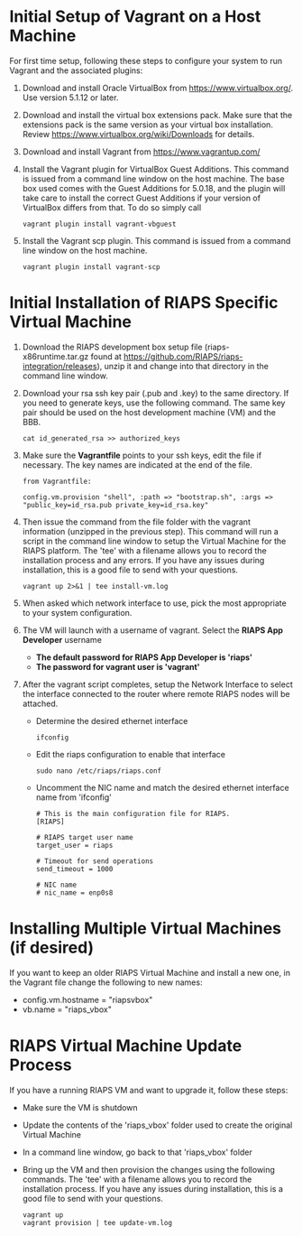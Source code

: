 # Initial Setup of Vagrant on a Host Machine

For first time setup, following these steps to configure your system to run Vagrant and the associated plugins:

1. Download and install Oracle VirtualBox from https://www.virtualbox.org/.  Use version 5.1.12 or later.
2. Download and install the virtual box extensions pack. Make sure that the extensions pack is the same version as your virtual box installation. Review https://www.virtualbox.org/wiki/Downloads for details.
3. Download and install Vagrant from https://www.vagrantup.com/
4. Install the Vagrant plugin for VirtualBox Guest Additions. This command is issued from a command line window on the host machine.  The base box used comes with the Guest Additions for 5.0.18, and the plugin will take care to install the correct Guest Additions if your version of VirtualBox differs from that. To do so simply call 

    ```
    vagrant plugin install vagrant-vbguest
    ```  

5. Install the Vagrant scp plugin.  This command is issued from a command line window on the host machine.  

    ```
    vagrant plugin install vagrant-scp
    ```  

# Initial Installation of RIAPS Specific Virtual Machine

1. Download the RIAPS development box setup file (riaps-x86runtime.tar.gz found at https://github.com/RIAPS/riaps-integration/releases), unzip it and change into that directory in the command line window.  

2. Download your rsa ssh key pair (.pub and .key) to the same directory.  If you need to generate keys, use the following command.  The same key pair should be used on the host development machine (VM) and the BBB.

	```
	cat id_generated_rsa >> authorized_keys
	```

3. Make sure the **Vagrantfile** points to your ssh keys, edit the file if necessary.  The key names are indicated at the end of the file.

	```
    from Vagrantfile:
    
    config.vm.provision "shell", :path => "bootstrap.sh", :args => "public_key=id_rsa.pub private_key=id_rsa.key"
	```

4. Then issue the command from the file folder with the vagrant information (unzipped in the previous step).  This command will run a script in the command line window to setup the Virtual Machine for the RIAPS platform.  The 'tee' with a filename allows you to record the installation process and any errors.  If you have any issues during installation, this is a good file to send with your questions.

    ```
    vagrant up 2>&1 | tee install-vm.log
    ```   

5. When asked which network interface to use, pick the most appropriate to your system configuration.

6. The VM will launch with a username of vagrant.  Select the **RIAPS App Developer** username


    - **The default password for RIAPS App Developer is 'riaps'**
    - **The password for vagrant user is 'vagrant'**

7. After the vagrant script completes, setup the Network Interface to select the interface connected to the router where remote RIAPS nodes will be attached.  

    - Determine the desired ethernet interface
    
        ```
        ifconfig
        ```   
    
    - Edit the riaps configuration to enable that interface
    
        ```
        sudo nano /etc/riaps/riaps.conf
        ```   
    
    - Uncomment the NIC name and match the desired ethernet interface name from 'ifconfig'
    
        ```
        # This is the main configuration file for RIAPS.  
        [RIAPS]

        # RIAPS target user name
        target_user = riaps

        # Timeout for send operations
        send_timeout = 1000

        # NIC name
        # nic_name = enp0s8
        ```   
        
# Installing Multiple Virtual Machines (if desired)
If you want to keep an older RIAPS Virtual Machine and install a new one, in the Vagrant file change the following to new names:
   - config.vm.hostname = "riapsvbox"
   - vb.name = "riaps_vbox"   
    
# RIAPS Virtual Machine Update Process
If you have a running RIAPS VM and want to upgrade it, follow these steps:

- Make sure the VM is shutdown
- Update the contents of the 'riaps_vbox' folder used to create the original Virtual Machine
- In a command line window, go back to that 'riaps_vbox' folder 
- Bring up the VM and then provision the changes using the following commands.  The 'tee' with a filename allows you to record the installation process.  If you have any issues during installation, this is a good file to send with your questions.

    ```
    vagrant up 
    vagrant provision | tee update-vm.log
    ```   

